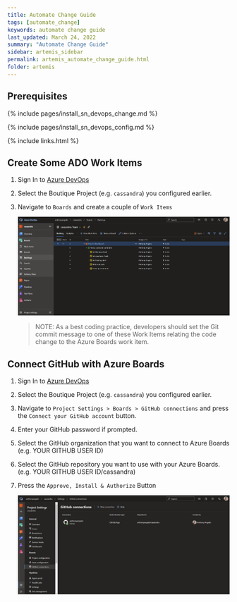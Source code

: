 ```yaml
---
title: Automate Change Guide
tags: [automate_change]
keywords: automate change guide
last_updated: March 24, 2022
summary: "Automate Change Guide"
sidebar: artemis_sidebar
permalink: artemis_automate_change_guide.html
folder: artemis
---
```


## Prerequisites

{% include pages/install_sn_devops_change.md %}

{% include pages/install_sn_devops_config.md %}

{% include links.html %}

## Create Some ADO Work Items

1. Sign In to [Azure DevOps]({{site.data.urls.ado}})

1. Select the Boutique Project (e.g. `cassandra`) you configured earlier.

1. Navigate to `Boards` and create a couple of `Work Items`

    ![Work Items](images/ado_work_items.png)

    >NOTE: As a best coding practice, developers should set the Git commit message to one of these Work Items relating the code change to the Azure Boards work item.

## Connect GitHub with Azure Boards

1. Sign In to [Azure DevOps]({{site.data.urls.ado}})

1. Select the Boutique Project (e.g. `cassandra`) you configured earlier.

1. Navigate to `Project Settings > Boards > GitHub connections` and press the `Connect your GitHub account` button.

1. Enter your GitHub password if prompted.

1. Select the GitHub organization that you want to connect to Azure Boards (e.g. YOUR GITHUB USER ID)

1. Select the GitHub repository you want to use with your Azure Boards. (e.g. YOUR GITHUB USER ID/cassandra)

1. Press the `Approve, Install & Authorize` Button

    ![GitHub Connection](images/ado_github_connection.png)